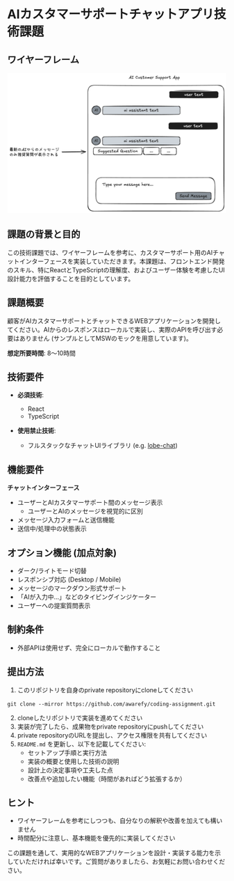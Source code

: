 # AIカスタマーサポートチャットアプリ技術課題

## ワイヤーフレーム

<img src="./assets/cs-ai-chat-wireframe.png" alt="ワイヤーフレーム" width="800" />

## 課題の背景と目的

この技術課題では、ワイヤーフレームを参考に、カスタマーサポート用のAIチャットインターフェースを実装していただきます。本課題は、フロントエンド開発のスキル、特にReactとTypeScriptの理解度、およびユーザー体験を考慮したUI設計能力を評価することを目的としています。

## 課題概要

顧客がAIカスタマーサポートとチャットできるWEBアプリケーションを開発してください。AIからのレスポンスはローカルで実装し、実際のAPIを呼び出す必要はありません (サンプルとしてMSWのモックを用意しています)。

**想定所要時間**: 8〜10時間

## 技術要件

- **必須技術**:

  - React
  - TypeScript

- **使用禁止技術**:

  - フルスタックなチャットUIライブラリ (e.g. [lobe-chat](https://github.com/lobehub/lobe-chat))

## 機能要件

**チャットインターフェース**

- ユーザーとAIカスタマーサポート間のメッセージ表示
  - ユーザーとAIのメッセージを視覚的に区別
- メッセージ入力フォームと送信機能
- 送信中/処理中の状態表示

## オプション機能 (加点対象)

- ダーク/ライトモード切替
- レスポンシブ対応 (Desktop / Mobile)
- メッセージのマークダウン形式サポート
- 「AIが入力中...」などのタイピングインジケーター
- ユーザーへの提案質問表示

## 制約条件

- 外部APIは使用せず、完全にローカルで動作すること

## 提出方法

1. このリポジトリを自身のprivate repositoryにcloneしてください
```
git clone --mirror https://github.com/awarefy/coding-assignment.git
```
2. cloneしたリポジトリで実装を進めてください
3. 実装が完了したら、成果物をprivate repositoryにpushしてください
4. private repositoryのURLを提出し、アクセス権限を共有してください
5. `README.md` を更新し、以下を記載してください:
   - セットアップ手順と実行方法
   - 実装の概要と使用した技術の説明
   - 設計上の決定事項や工夫した点
   - 改善点や追加したい機能（時間があればどう拡張するか）

## ヒント

- ワイヤーフレームを参考にしつつも、自分なりの解釈や改善を加えても構いません
- 時間配分に注意し、基本機能を優先的に実装してください

この課題を通して、実用的なWEBアプリケーションを設計・実装する能力を示していただければ幸いです。ご質問がありましたら、お気軽にお問い合わせください。
